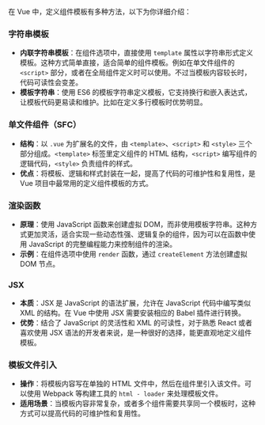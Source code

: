 在 Vue 中，定义组件模板有多种方法，以下为你详细介绍：

### 字符串模板
- **内联字符串模板**：在组件选项中，直接使用 `template` 属性以字符串形式定义模板。这种方式简单直接，适合简单的组件模板。例如在单文件组件的 `<script>` 部分，或者在全局组件定义时可以使用。不过当模板内容较长时，代码可读性会变差。
- **模板字符串**：使用 ES6 的模板字符串定义模板，它支持换行和嵌入表达式，让模板代码更易读和维护。比如在定义多行模板时优势明显。

### 单文件组件（SFC）
- **结构**：以 `.vue` 为扩展名的文件，由 `<template>`、`<script>` 和 `<style>` 三个部分组成。`<template>` 标签里定义组件的 HTML 结构，`<script>` 编写组件的逻辑代码，`<style>` 负责组件的样式。
- **优点**：将模板、逻辑和样式封装在一起，提高了代码的可维护性和复用性，是 Vue 项目中最常用的定义组件模板的方式。

### 渲染函数
- **原理**：使用 JavaScript 函数来创建虚拟 DOM，而非使用模板字符串。这种方式更加灵活，适合实现一些动态性强、逻辑复杂的组件，因为可以在函数中使用 JavaScript 的完整编程能力来控制组件的渲染。
- **示例**：在组件选项中使用 `render` 函数，通过 `createElement` 方法创建虚拟 DOM 节点。

### JSX
- **本质**：JSX 是 JavaScript 的语法扩展，允许在 JavaScript 代码中编写类似 XML 的结构。在 Vue 中使用 JSX 需要安装相应的 Babel 插件进行转换。
- **优势**：结合了 JavaScript 的灵活性和 XML 的可读性，对于熟悉 React 或者喜欢使用 JSX 语法的开发者来说，是一种很好的选择，能更直观地定义组件模板。

### 模板文件引入
- **操作**：将模板内容写在单独的 HTML 文件中，然后在组件里引入该文件。可以使用 Webpack 等构建工具的 `html - loader` 来处理模板文件。
- **适用场景**：当模板内容非常复杂，或者多个组件需要共享同一个模板时，这种方式可以提高代码的可维护性和复用性。 